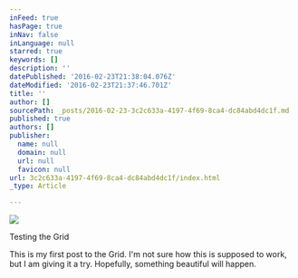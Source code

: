 ```yaml
---
inFeed: true
hasPage: true
inNav: false
inLanguage: null
starred: true
keywords: []
description: ''
datePublished: '2016-02-23T21:38:04.076Z'
dateModified: '2016-02-23T21:37:46.701Z'
title: ''
author: []
sourcePath: _posts/2016-02-23-3c2c633a-4197-4f69-8ca4-dc84abd4dc1f.md
published: true
authors: []
publisher:
  name: null
  domain: null
  url: null
  favicon: null
url: 3c2c633a-4197-4f69-8ca4-dc84abd4dc1f/index.html
_type: Article

---
```

![](https://s3-us-west-2.amazonaws.com/the-grid-img/p/fa80003fb2de2b6b3642b07c7efaafdc6d69e414.jpg)

Testing the Grid

This is my first post to the Grid. I'm not sure how this is supposed to work, but I am giving it a try. Hopefully, something beautiful will happen.